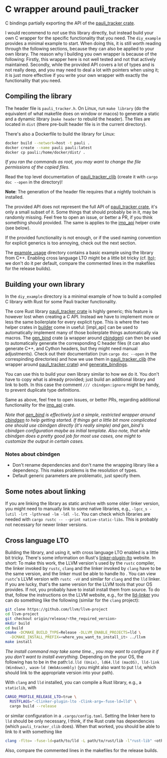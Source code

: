 # C wrapper around pauli_tracker

C bindings partially exporting the API of the [pauli_tracker crate].

I would recommend to *not* use this library directly, but instead build your own C wrapper
for the specific functionality that you need. The `diy_example` provides a minimal example
to start. When doing this, it is still worth reading through the following sections,
because they can also be applied to your own library. The reason why I building you own
wrapper is because of the following: Firstly, this wrapper here is not well tested and not
that actively maintained. Secondly, while the provided API covers a lot of types and is
not really deep, and you may need to deal a lot with pointers when using it; it is just
more effective if you write your own wrapper with exactly the functionality that you need.

## Compiling the library

The header file is `pauli_tracker.h`. On Linux, run `make library` (do the equivalent of
what makefile does on window or macos) to generate a static and a dynamic library (`make
header` to rebuild the header). The files are located in `dist` (there pre-built
header file is in the current directory).

There's also a Dockerfile to build the library for Linux:
```bash
docker build --network=host -t pauli .
docker create --name pauli pauli:latest
docker cp pauli:/home/docker/dist/ .
```
*If you ran the commands as root, you may want to change the file permissions of the
copied files.*

Read the top level documentation of [pauli_tracker_clib]
(create it with `cargo doc --open` in the directory)!

**Note**: The generation of the header file requires that a nightly toolchain is
installed.

The provided API does not represent the full API of [pauli_tracker crate], it's only a
small subset of it. Some things that should probably be in it, may be randomly missing.
Feel free to open an issue, or better a PR, if you think something should provided. The
same is applies to the [imp_api] helper crate (see below).

If the provided functionality is not enough, or if the used naming convention for
explicit generics is too annoying, check out the next section.

The [example_usage] directory contains a basic example using the library from C++.
Enabling cross language LTO might be a little bit tricky (cf. [lto]); we don't do it per
default, compare the commented lines in the makefiles for the release builds).

## Building your own library

In the `diy_example` directory is a minimal example of how to build a compiled C library
with Rust for some Pauli tracker functionality.

The core Rust library [pauli_tracker crate] is highly generic; this feature is however
lost when creating a C API. Instead we have to implement more or less the same
boilerplate for every explicit type. This is where the two helper crates in [builder]
come in useful: [impl_api] can be used to automatically implement many of those
boilerplate things automatically via macros. The [gen_bind] crate (a wrapper around
[cbindgen]) can then be used to automatically generate the corresponding C header files
(it can also generate C++, and Cython headers, but they might need manual adjustments).
Check out their documentation (run `cargo doc --open` in the correspinding directories)
and how we use them in [pauli_tracker_clib] (the wrapper around [pauli_tracker crate])
and [generate_bindings].

You can use this to build your own library similar to how we do it. You don't have to
copy what is already provided; just build an additional library and link to both. In
this case the comment `/// cbindgen:ignore` might be handy, to prevent duplicate type
definitions.

Same as above, feel free to open issues, or better PRs, regarding additional
functionality for the [imp_api] crate.

*Note that [gen_bind] is effectively just a simple, restricted wrapper around [cbindgen]
to help getting started. If things get a little bit more complicated one should use
cbindgen directly (it's really simple) and gen_bind's cbindgen configuration maybe as
initial template. Also note, that while cbindgen does a pretty good job for most
use cases, one might to customize the output in certain cases.*

### Notes about cbindgen

- Don't rename dependencies and don't name the wrapping library like a dependency. This
  makes problems is the resolution of types.
- Default generic parameters are problematic, just specify them.

## Some notes about linking

If you are linking the library as static archive with some older linker version, you might
need to manually link to some native libraries, e.g., `-lgcc_s -lutil -lrt -lpthread
-lm -ldl -lc`. You can check which libraries are needed with `cargo rustc -- --print
native-static-libs`. This is probably not necessary for newer linker versions.

## Cross language LTO

Building the library, and using it, with cross language LTO enabled is a little bit
tricky. There's some information on Rust's [linker-plugin-lto] website. In short: To
make this work, the LLVM version's used by the `rustc` compiler, the linker invoked by
`rustc`, `clang` and the linker invoked by `clang` have to be the same version, and the
linker must be able to handle lto . You can view `rustc`'s LLVM version with `rustc -vV`
and similar for `clang` and the `lld` linker. If you are lucky, that's the same version
for the LLVM tools that your OS provides. If not, you probably have to install install
them from source. To do that, follow the instructions on the LLVM website, e.g., for
the [lld-linker] you can do something like the following (similar for the `clang`
project):
```bash
git clone https://github.com/llvm/llvm-project
cd llvm-project
git checkout origin/release/<the_required_version>
mkdir build
cd build
cmake -DCMAKE_BUILD_TYPE=Release -DLLVM_ENABLE_PROJECTS=lld \
  -DCMAKE_INSTALL_PREFIX=<where_you_want_to_install_it> ../llvm
make install
```
*The install command may take some time.., you may want to configure it if you don't
want to install everything.* Depending on the your OS, the following has
to be in the path:`ld.lld (Unix), ld64.lld (macOS), lld-link (Windows), wasm-ld
(WebAssembly)` (you might also want to put `lld`, which should link to the appropriate
version into your path).

With `clang` and `lld` installed, you can compile a Rust
library, e.g., a `staticlib`, with
```bash
CARGO_PROFILE_RELEASE_LTO=true \
  RUSTFLAGS="-Clinker-plugin-lto -Clink-arg=-fuse-ld=lld" \
  cargo build --release
```
or similar configuration in a `.cargo/config.toml`. Setting the linker here to `lld`
should be only necessary, I think, if the Rust crate has dependencies (which
`pauli_tracker_clib` does). When that worked, you should be able to link to it
with something like
```bash
clang -flto= -fuse-ld=path/to/lld -L path/to/rust/lib -l"rust-lib" <other_stuff>
```
Also, compare the commented lines in the makefiles for the release builds.

[builder]: ./builder
[cbindgen]: https://github.com/mozilla/cbindgen
[example_usage]: ./example_usage
[generate_bindings]: ./generate_bindings
[gen_bind]: ./builder/gen_bind
[imp_api]: ./builder/impl_api/
[linker-plugin-lto]: https://doc.rust-lang.org/rustc/linker-plugin-lto.html
[lld-linker]: https://lld.llvm.org/
[lto]: #cross-language-lto
[pauli_tracker_clib]: ./pauli_tracker_clib/
[pauli_tracker crate]: ../pauli_tracker/

